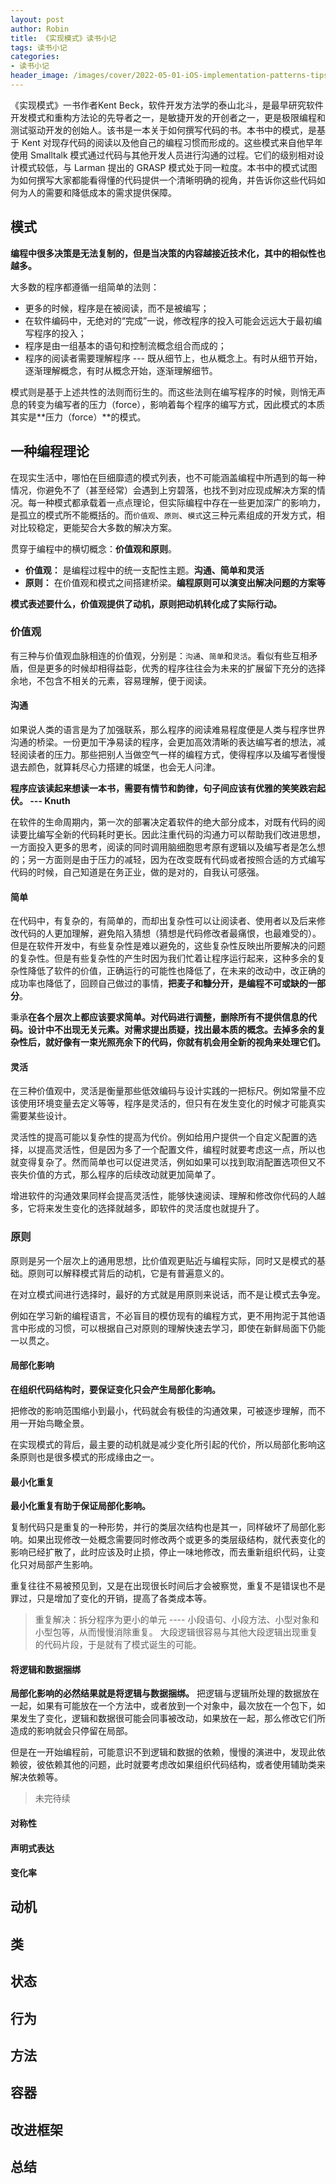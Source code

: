```yaml
---
layout: post
author: Robin
title: 《实现模式》读书小记
tags: 读书小记
categories:
- 读书小记
header_image: /images/cover/2022-05-01-iOS-implementation-patterns-tips.jpg
---
```


《实现模式》一书作者Kent Beck，软件开发方法学的泰山北斗，是最早研究软件开发模式和重构方法论的先导者之一，是敏捷开发的开创者之一，更是极限编程和测试驱动开发的创始人。该书是一本关于如何撰写代码的书。本书中的模式，是基于 Kent 对现存代码的阅读以及他自己的编程习惯而形成的。这些模式来自他早年使用 Smalltalk 模式通过代码与其他开发人员进行沟通的过程。它们的级别相对设计模式较低，与 Larman 提出的 GRASP 模式处于同一粒度。本书中的模式试图为如何撰写大家都能看得懂的代码提供一个清晰明确的视角，并告诉你这些代码如何为人的需要和降低成本的需求提供保障。

## 模式

**编程中很多决策是无法复制的，但是当决策的内容越接近技术化，其中的相似性也越多。**

大多数的程序都遵循一组简单的法则：

* 更多的时候，程序是在被阅读，而不是被编写；
* 在软件编码中，无绝对的“完成”一说，修改程序的投入可能会远远大于最初编写程序的投入；
* 程序是由一组基本的语句和控制流概念组合而成的；
* 程序的阅读者需要理解程序 --- 既从细节上，也从概念上。有时从细节开始，逐渐理解概念，有时从概念开始，逐渐理解细节。

模式则是基于上述共性的法则而衍生的。而这些法则在编写程序的时候，则悄无声息的转变为编写者的压力（force），影响着每个程序的编写方式，因此模式的本质其实是**压力（force）**的模式。 

<!-- more -->

## 一种编程理论

在现实生活中，哪怕在巨细靡遗的模式列表，也不可能涵盖编程中所遇到的每一种情况，你避免不了（甚至经常）会遇到上穷碧落，也找不到对应现成解决方案的情况。每一种模式都承载着一点点理论，但实际编程中存在一些更加深广的影响力，是孤立的模式所不能概括的。而`价值观`、`原则`、`模式`这三种元素组成的开发方式，相对比较稳定，更能契合大多数的解决方案。

贯穿于编程中的横切概念：**价值观和原则**。

* **价值观：** 是编程过程中的统一支配性主题。**沟通、简单和灵活**
* **原则：** 在价值观和模式之间搭建桥梁。**编程原则可以演变出解决问题的方案等**


**模式表述要什么，价值观提供了动机，原则把动机转化成了实际行动。**


### 价值观

有三种与价值观血脉相连的价值观，分别是：`沟通`、`简单`和`灵活`。看似有些互相矛盾，但是更多的时候却相得益彰，优秀的程序往往会为未来的扩展留下充分的选择余地，不包含不相关的元素，容易理解，便于阅读。

#### 沟通

如果说人类的语言是为了加强联系，那么程序的阅读难易程度便是人类与程序世界沟通的桥梁。一份更加干净易读的程序，会更加高效清晰的表达编写者的想法，减轻阅读者的压力。那些把别人当做空气一样的编程方式，使得程序以及编写者慢慢退去颜色，就算耗尽心力搭建的城堡，也会无人问津。

**程序应该读起来想读一本书，需要有情节和韵律，句子间应该有优雅的笑笑跌宕起伏。 --- Knuth**

在软件的生命周期内，第一次的部署决定着软件的绝大部分成本，对既有代码的阅读要比编写全新的代码耗时更长。因此注重代码的沟通力可以帮助我们改进思想，一方面投入更多的思考，阅读的同时调用脑细胞思考原有逻辑以及编写者是怎么想的；另一方面则是由于压力的减轻，因为在改变既有代码或者按照合适的方式编写代码的时候，自己知道是在务正业，做的是对的，自我认可感强。

#### 简单

在代码中，有复杂的，有简单的，而却出复杂性可以让阅读者、使用者以及后来修改代码的人更加理解，避免陷入猜想（猜想是代码修改者最痛恨，也最难受的）。但是在软件开发中，有些复杂性是难以避免的，这些复杂性反映出所要解决的问题的复杂性。但是有些复杂性的产生时因为我们忙着让程序运行起来，这种多余的复杂性降低了软件的价值，正确运行的可能性也降低了，在未来的改动中，改正确的成功率也降低了，回顾自己做过的事情，**把麦子和糠分开，是编程不可或缺的一部分**。

秉承**在各个层次上都应该要求简单。对代码进行调整，删除所有不提供信息的代码。设计中不出现无关元素。对需求提出质疑，找出最本质的概念。去掉多余的复杂性后，就好像有一束光照亮余下的代码，你就有机会用全新的视角来处理它们。**

#### 灵活

在三种价值观中，灵活是衡量那些低效编码与设计实践的一把标尺。例如常量不应该使用环境变量去定义等等，程序是灵活的，但只有在发生变化的时候才可能真实需要某些设计。

灵活性的提高可能以复杂性的提高为代价。例如给用户提供一个自定义配置的选择，以提高灵活性，但是因为多了一个配置文件，编程时就要考虑这一点，所以也就变得复杂了。然而简单也可以促进灵活，例如如果可以找到取消配置选项但又不丧失价值的方式，那么程序的后续改动就更加简单了。

增进软件的沟通效果同样会提高灵活性，能够快速阅读、理解和修改你代码的人越多，它将来发生变化的选择就越多，即软件的灵活度也就提升了。

### 原则

原则是另一个层次上的通用思想，比价值观更贴近与编程实际，同时又是模式的基础。原则可以解释模式背后的动机，它是有普遍意义的。

在对立模式间进行选择时，最好的方式就是用原则来说话，而不是让模式去争宠。

例如在学习新的编程语言，不必盲目的模仿现有的编程方式，更不用拘泥于其他语言中形成的习惯，可以根据自己对原则的理解快速去学习，即使在新鲜局面下仍能一以贯之。

#### 局部化影响

**在组织代码结构时，要保证变化只会产生局部化影响。** 

把修改的影响范围缩小到最小，代码就会有极佳的沟通效果，可被逐步理解，而不用一开始鸟瞰全景。

在实现模式的背后，最主要的动机就是减少变化所引起的代价，所以局部化影响这条原则也是很多模式的形成缘由之一。

#### 最小化重复

**最小化重复有助于保证局部化影响。**   

复制代码只是重复的一种形势，并行的类层次结构也是其一，同样破坏了局部化影响。如果出现修改一处概念需要同时修改两个或更多的类层级结构，就代表变化的影响已经扩散了，此时应该及时止损，停止一味地修改，而去重新组织代码，让变化只对局部产生影响。

重复往往不易被预见到，又是在出现很长时间后才会被察觉，重复不是错误也不是罪过，只是增加了变化的开销，提高了各类成本等。

> 重复解决：拆分程序为更小的单元 ---- 小段语句、小段方法、小型对象和小型包等，从而慢慢消除重复。 大段逻辑很容易与其他大段逻辑出现重复的代码片段，于是就有了模式诞生的可能。

#### 将逻辑和数据捆绑

**局部化影响的必然结果就是将逻辑与数据捆绑。** 把逻辑与逻辑所处理的数据放在一起，如果有可能放在一个方法中，或者放到一个对象中，最次放在一个包下，如果发生了变化，逻辑和数据很可能会同事被改动，如果放在一起，那么修改它们所造成的影响就会只停留在局部。

但是在一开始编程前，可能意识不到逻辑和数据的依赖，慢慢的演进中，发现此依赖彼，彼依赖其他的问题，此时就要考虑改如果组织代码结构，或者使用辅助类来解决依赖等。

> 未完待续

#### 对称性

#### 声明式表达

#### 变化率

## 动机

## 类

## 状态

## 行为

## 方法

## 容器

## 改进框架

## 总结

